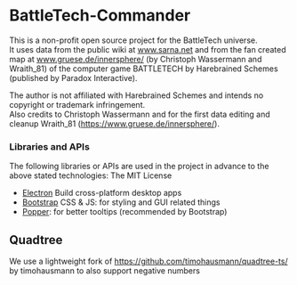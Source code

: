 # BattleTech-Commander

This is a non-profit open source project for the BattleTech universe. <br>
It uses data from the public wiki at www.sarna.net and from the fan created map at www.gruese.de/innersphere/ (by Christoph Wassermann and Wraith_81) of the computer game BATTLETECH by Harebrained Schemes (published by Paradox Interactive).

The author is not affiliated with Harebrained Schemes and intends no copyright or trademark infringement. <br>
Also credits to Christoph Wassermann and for the first data editing and cleanup Wraith_81 (https://www.gruese.de/innersphere/). <br>

### Libraries and APIs

The following libraries or APIs are used in the project in advance to the above stated technologies:
The MIT License

- [Electron](https://www.electronjs.org/) Build cross-platform desktop apps
- [Bootstrap](https://getbootstrap.com/) CSS & JS: for styling and GUI related things
- [Popper](https://popper.js.org/): for better tooltips (recommended by Bootstrap)

## Quadtree

We use a lightweight fork of https://github.com/timohausmann/quadtree-ts/ by timohausmann to also support negative numbers
